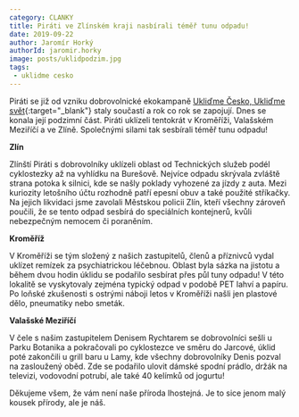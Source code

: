 ```yaml
---
category: CLANKY
title: Piráti ve Zlínském kraji nasbírali téměř tunu odpadu!
date: 2019-09-22
author: Jaromír Horký
authorId: jaromir.horky
image: posts/uklidpodzim.jpg 
tags: 
 - uklidme cesko
---
```


Piráti se již od vzniku dobrovolnické ekokampaně [Ukliďme Česko, Ukliďme svět](https://www.uklidmecesko.cz/){:target="_blank"} staly součastí a rok co rok se zapojují. Dnes se konala její podzimní část. Piráti uklízeli tentokrát v Kroměříži, Valašském Meziříčí a ve Zlíně. Společnými silami tak sesbírali téměř tunu odpadu!

**Zlín**

Zlínští Piráti s dobrovolníky uklízeli oblast od Technických služeb podél cyklostezky až na vyhlídku na Burešově. Nejvíce odpadu skrývala zvláště strana potoka k silnici, kde se našly poklady vyhozené za jízdy z auta. Mezi kuriozity letošního účtu rozhodně patří epesní obuv a také použité stříkačky. Na jejich likvidaci jsme zavolali Městskou policii Zlín, kteří všechny zároveň poučili, že se tento odpad sesbírá do speciálních kontejnerů, kvůli nebezpečným nemocem či poraněním.

**Kroměříž**

V Kroměříži se tým složený z našich zastupitelů, členů a příznivců vydal uklízet remízek za psychiatrickou léčebnou. Oblast byla sázka na jistotu a během dvou hodin úklidu se podařilo sesbírat přes půl tuny odpadu! V této lokalitě se vyskytovaly zejména typický odpad v podobě PET lahví a papíru. Po loňské zkušenosti s ostrými náboji letos v Kroměříži našli jen plastové dělo, pneumatiky nebo smeták.

**Valašské Meziříčí**

V čele s našim zastupitelem Denisem Rychtarem se dobrovolníci sešli u Parku Botanika a pokračovali po cyklostezce ve směru do Jarcové, úklid poté zakončili u grill baru u Lamy, kde všechny dobrovolníky Denis pozval na zasloužený oběd. Zde se podařilo ulovit dámské spodní prádlo, držák na televizi, vodovodní potrubí, ale také 40 kelímků od jogurtu!

Děkujeme všem, že vám není naše příroda lhostejná. Je to sice jenom malý kousek přírody, ale je náš.
